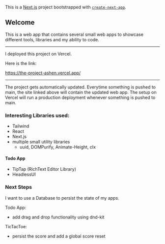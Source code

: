 This is a [Next.js](https://nextjs.org/) project bootstrapped with [`create-next-app`](https://github.com/vercel/next.js/tree/canary/packages/create-next-app).

## Welcome

This is a web app that contains several small web apps to showcase different tools, libraries and my ability to code.

---

I deployed this project on Vercel. 

Here is the link:

https://the-project-ashen.vercel.app/

---

The project gets automatically updated. Everytime something is pushed to main,
the site linked above will contain the updated web app. The setup on Vercel
will run a production deployment whenever something is pushed to main.

### Interesting Libraries used:
- Tailwind
- React
- Next.js
- multiple small utility libraries
    - uuid, DOMPurify, Animate-Height, clx
 
#### Todo App
- TipTap (RichText Editor Library)
- HeadlessUI

### Next Steps
I want to use a Database to persist the state of my apps.

Todo App:
- add drag and drop functionality using dnd-kit

TicTacToe:
- persist the score and add a global score reset
